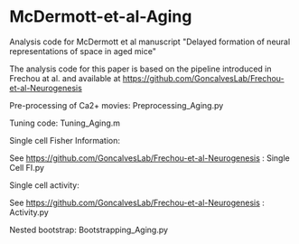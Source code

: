 # McDermott-et-al-Aging
Analysis code for McDermott et al manuscript "Delayed formation of neural representations of space in aged mice"

The analysis code for this paper is based on the pipeline introduced in Frechou at al. and available at https://github.com/GoncalvesLab/Frechou-et-al-Neurogenesis


Pre-processing of Ca2+ movies: Preprocessing_Aging.py


Tuning code: Tuning_Aging.m

Single cell Fisher Information:

See https://github.com/GoncalvesLab/Frechou-et-al-Neurogenesis : Single Cell FI.py

Single cell activity:

See https://github.com/GoncalvesLab/Frechou-et-al-Neurogenesis : Activity.py

Nested bootstrap: Bootstrapping_Aging.py


